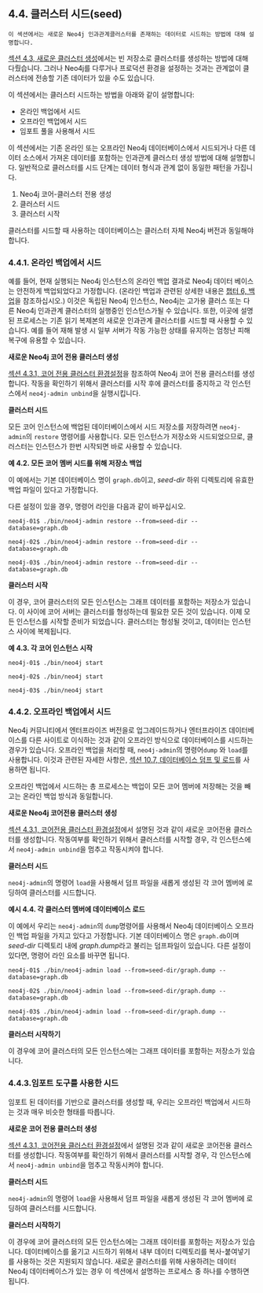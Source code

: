 
## 4.4. 클러스터 시드(seed)

```
이 섹션에서는 새로운 Neo4j 인과관계클러스터를 존재하는 데이터로 시드하는 방법에 대해 설명합니다.
```

[섹션 4.3, 새로운 클러스터 생성](./setup-new-cluster.md)에서는 빈 저장소로 클러스터를 생성하는 방법에 대해 다뤘습니다. 그러나 Neo4j를 다루거나 프로덕션 환경을 설정하는 것과는 관계없이 클러스터에 전송할 기존 데이터가 있을 수도 있습니다.

이 섹션에서는 클러스터 시드하는 방법을 아래와 같이 설명합니다:

- 온라인 백업에서 시드
- 오프라인 백업에서 시드
- 임포트 풀을 사용해서 시드

이 섹션에서는 기존 온라인 또는 오프라인 Neo4j 데이터베이스에서 시드되거나 다른 데이터 소스에서 가져온 데이터를 포함하는 인과관계 클러스터 생성 방법에 대해 설명합니다. 일반적으로 클러스터를 시드 단계는 데이터 형식과 관계 없이 동일한 패턴을 가집니다. 

1. Neo4j 코어-클러스터 전용 생성 
2. 클러스터 시드
3. 클러스터 시작

클러스터를 시드할 때 사용하는 데이터베이스는 클러스터 자체 Neo4j 버전과 동일해야 합니다. 

### 4.4.1. 온라인 백업에서 시드 

예를 들어, 현재 실행되는 Neo4j 인스턴스의 온라인 백업 결과로 Neo4j 데이터 베이스는 안전하게 백업되었다고 가정합니다. (온라인 백업과 관련된 상세한 내용은 [챕터 6, 백업](/backup.md)을 참조하십시오.) 이것은 독립된 Neo4j 인스턴스, Neo4j는 고가용 클러스 또는 다른 Neo4j 인과관계 클러스터의 실행중인 인스턴스가될 수 있습니다. 또한, 이곳에 설명된 프로세스는 기존 읽기 복제본의 새로운 인과관계 클러스터를 시드할 때 사용할 수 있습니다. 예를 들어 재해 발생 시 일부 서버가 작동 가능한 상태를 유지하는 엄청난 피해 복구에 유용할 수 있습니다. 

**새로운 Neo4j 코어 전용 클러스터 생성**

[섹션 4.3.1, 코어 전용 클러스터 환경설정](./setup-new-cluster.md)을 참조하여 Neo4j 코어 전용 클러스터를 생성합니다. 작동을 확인하기 위해서 클러스터를 시작 후에 클러스터를 중지하고 각 인스턴스에서 ```neo4j-admin unbind```을 실행시킵니다. 

**클러스터 시드**

모든 코어 인스턴스에 백업된 데이터베이스에서 시드 저장소를 저장하려면 ```neo4j-admin```의 ```restore``` 명령어를 사용합니다. 모든 인스턴스가 저장소와 시드되었으므로, 클러스터는 인스턴스가 한번 시작되면 바로 사용할 수 있습니다.

**예 4.2. 모든 코어 멤버 시드를 위해 저장소 백업**

이 예에서는 기본 데이터베이스 명이 ```graph.db```이고, *seed-dir* 하위 디렉토리에 유효한 백업 파일이 있다고 가정합니다. 

다른 설정이 있을 경우, 명령어 라인을 다음과 같이 바꾸십시오. 

```
neo4j-01$ ./bin/neo4j-admin restore --from=seed-dir --database=graph.db
```

```
neo4j-02$ ./bin/neo4j-admin restore --from=seed-dir --database=graph.db
```

```
neo4j-03$ ./bin/neo4j-admin restore --from=seed-dir --database=graph.db
```

**클러스터 시작**

이 경우, 코어 클러스터의 모든 인스턴스는 그래프 데이터를 포함하는 저장소가 있습니다. 이 사이에 코어 서버는 클러스터를 형성하는데 필요한 모든 것이 있습니다. 이제 모든 인스턴스를 시작할 준비가 되었습니다. 클러스터는 형성될 것이고, 데이터는 인스턴스 사이에 복제됩니다. 

**예 4.3. 각 코어 인스턴스 시작**

```
neo4j-01$ ./bin/neo4j start
```

```
neo4j-02$ ./bin/neo4j start
```

```
neo4j-03$ ./bin/neo4j start
```

### 4.4.2. 오프라인 백업에서 시드

Neo4j 커뮤니티에서 엔터프라이즈  버전을로 업그레이드하거나 엔터프라이즈 데이터베이스를 다른 사이트로 이식하는 것과 같이 오프라인 방식으로 데이터베이스를 시드하는 경우가 있습니다. 오프라인 백업을 처리할 때, ```neo4j-admin```의 명령어```dump``` 와 ```load```를 사용합니다. 이것과 관련된 자세한 사항은, [섹션 10.7, 데이터베이스 덤프 및 로드](/tools/dump-load.md)를 사용하면 됩니다. 

오프라인 백업에서 시드하는 총 프로세스는 백업이 모든 코어 멤버에 저장해는 것을 빼고는 온라인 백업 방식과 동일합니다. 

**새로운 Neo4j 코어전용 클러스터 생성**

[섹션 4.3.1, 코어전용 클러스터 환경설정](./setup-new-cluster.md)에서 설명된 것과 같이 새로운 코어전용 클러스터를 생성합니다. 작동여부를 확인하기 위해서 클러스터를 시작할 경우, 각 인스턴스에서 ```neo4j-admin unbind```을 멈추고 작동시켜야 합니다. 

**클러스터 시드**

```neo4j-admin```의 명령어 ```load```을 사용해서 덤프 파일을 새롭게 생성된 각 코어 멤버에 로딩하여 클러스터를 시드합니다.  

**예시 4.4. 각 클러스터 멤버에 데이터베이스 로드**

이 예에서 우리는 ```neo4j-admin```의 ```dump```명령어를 사용해서 Neo4j 데이터베이스 오프라인 백업 파일을 가지고 있다고 가정합니다. 기본 데이터베이스 명은 ```graph.db```이며 *seed-dir* 디렉토리 내에 *graph.dump*라고 불리는 덤프파일이 있습니다. 다른 설정이 있다면, 명령어 라인 요소를 바꾸면 됩니다. 

```
neo4j-01$ ./bin/neo4j-admin load --from=seed-dir/graph.dump --database=graph.db
```

```
neo4j-02$ ./bin/neo4j-admin load --from=seed-dir/graph.dump --database=graph.db
```

```
neo4j-03$ ./bin/neo4j-admin load --from=seed-dir/graph.dump --database=graph.db
```


**클러스터 시작하기**

이 경우에 코어 클러스터의 모든 인스턴스에는 그래프 데이터를 포함하는 저장소가 있습니다. 

### 4.4.3.임포트 도구를 사용한 시드 

임포트 된 데이터를 기반으로 클러스터를 생성할 때, 우리는 오프라인 백업에서 시드하는 것과 매우 비슷한 형태를 따릅니다. 

**새로운 코어 전용 클러스터 생성**

[섹션 4.3.1, 코어전용 클러스터 환경설정](./setup-new-cluster.md)에서 설명된 것과 같이 새로운 코어전용 클러스터를 생성합니다. 작동여부를 확인하기 위해서 클러스터를 시작할 경우, 각 인스턴스에서 ```neo4j-admin unbind```을 멈추고 작동시켜야 합니다. 

**클러스터 시드**

```neo4j-admin```의 명령어 ```load```을 사용해서 덤프 파일을 새롭게 생성된 각 코어 멤버에 로딩하여 클러스터를 시드합니다.  

**클러스터 시작하기**

이 경우에 코어 클러스터의 모든 인스턴스에는 그래프 데이터를 포함하는 저장소가 있습니다. 
데이터베이스를 옮기고 시드하기 위해서 내부 데이터 디렉토리를 복사-붙여넣기를 사용하는 것은 지원되지 않습니다. 새로운 클러스터를 위해 사용하려는 데이터 Neo4j 데이터베이스가 있는 경우 이 섹션에서 설명하는 프로세스 중 하나를 수행하면 됩니다. 